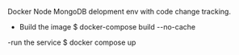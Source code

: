 Docker Node MongoDB delopment env with code change tracking.

- Build the image 
$ docker-compose build --no-cache

-run the service 
$ docker compose up